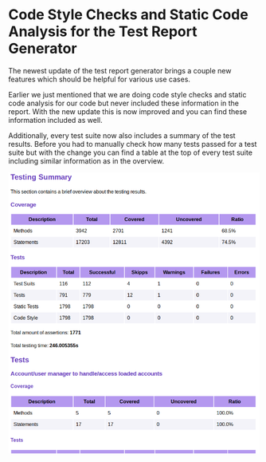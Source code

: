 # Code Style Checks and Static Code Analysis for the Test Report Generator

The newest update of the test report generator brings a couple new features which should be helpful for various use cases.

Earlier we just mentioned that we are doing code style checks and static code analysis for our code but never included these information in the report. With the new update this is now improved and you can find these information included as well.

Additionally, every test suite now also includes a summary of the test results. Before you had to manually check how many tests passed for a test suite but with the change you can find a table at the top of every test suite including similar information as in the overview.

![CS and Static Analysis](app/tpl/posts/img/20191126_test_reporter_update1.png)
